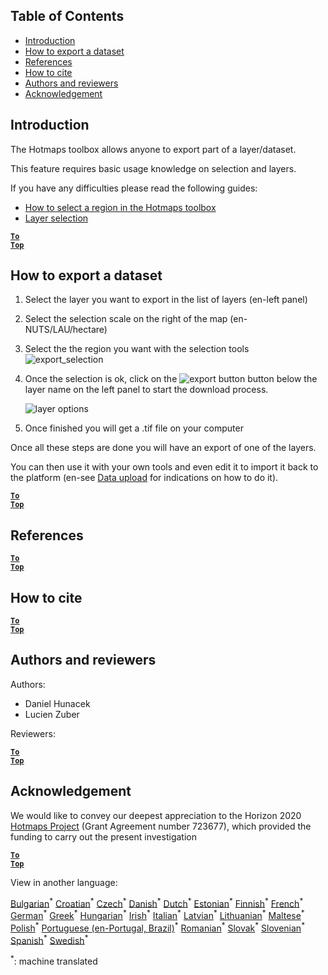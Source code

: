 ## Table of Contents

- [Introduction](#Introduction)
- [How to export a dataset](#How-to-export-a-dataset)
- [References](#References)
- [How to cite](#How-to-cite)
- [Authors and reviewers](#Authors-and-reviewers)
- [Acknowledgement](#Acknowledgement)

## Introduction

The Hotmaps toolbox allows anyone to export part of a layer/dataset.

This feature requires basic usage knowledge on selection and layers. 

If you have any difficulties please read the following guides:

- [How to select a region in the Hotmaps toolbox](en-How-to-select-a-region-in-the-Hotmaps-toolbox)
- [Layer selection](en-Layer-section)

<code><ins>**[To Top](#table-of-contents)**</ins></code>

## How to export a dataset

1. Select the layer you want to export in the list of layers (en-left panel)

2. Select the selection scale on the right of the map (en-NUTS/LAU/hectare)

3. Select the the region you want with the selection tools![export_selection](en-images/export_selection.png)

4. Once the selection is ok, click on the ![export button](en-images/layer-export-btn.png) button below the layer name on the left panel to start the download process.

   ![layer options](en-images/layer-options.png)

5. Once finished you will get a .tif file on your computer

Once all these steps are done you will have an export of one of the layers.

You can then use it with your own tools and even edit it to import it back to the platform (en-see [Data upload](Data_upload) for indications on how to do it).

<code><ins>**[To Top](#table-of-contents)**</ins></code>

## References

<code><ins>**[To Top](#table-of-contents)**</ins></code>

## How to cite

<code><ins>**[To Top](#table-of-contents)**</ins></code>

## Authors and reviewers

Authors:

- Daniel Hunacek
- Lucien Zuber

Reviewers:

<code><ins>**[To Top](#table-of-contents)**</ins></code>

## Acknowledgement

We would like to convey our deepest appreciation to the Horizon 2020 [Hotmaps Project](en-https://www.hotmaps-project.eu) (Grant Agreement number 723677), which provided the funding to carry out the present investigation

<code><ins>**[To Top](#table-of-contents)**</ins></code>

View in another language:

 [Bulgarian](bg-Data-export-functionalities)<sup>\*</sup> [Croatian](hr-Data-export-functionalities)<sup>\*</sup> [Czech](cs-Data-export-functionalities)<sup>\*</sup> [Danish](da-Data-export-functionalities)<sup>\*</sup> [Dutch](nl-Data-export-functionalities)<sup>\*</sup> [Estonian](et-Data-export-functionalities)<sup>\*</sup> [Finnish](fi-Data-export-functionalities)<sup>\*</sup> [French](fr-Data-export-functionalities)<sup>\*</sup> [German](de-Data-export-functionalities)<sup>\*</sup> [Greek](el-Data-export-functionalities)<sup>\*</sup> [Hungarian](hu-Data-export-functionalities)<sup>\*</sup> [Irish](ga-Data-export-functionalities)<sup>\*</sup> [Italian](it-Data-export-functionalities)<sup>\*</sup> [Latvian](lv-Data-export-functionalities)<sup>\*</sup> [Lithuanian](lt-Data-export-functionalities)<sup>\*</sup> [Maltese](mt-Data-export-functionalities)<sup>\*</sup> [Polish](pl-Data-export-functionalities)<sup>\*</sup> [Portuguese (en-Portugal, Brazil)](pt-Data-export-functionalities)<sup>\*</sup> [Romanian](ro-Data-export-functionalities)<sup>\*</sup> [Slovak](sk-Data-export-functionalities)<sup>\*</sup> [Slovenian](sl-Data-export-functionalities)<sup>\*</sup> [Spanish](es-Data-export-functionalities)<sup>\*</sup> [Swedish](sv-Data-export-functionalities)<sup>\*</sup> 

<sup>\*</sup>: machine translated
